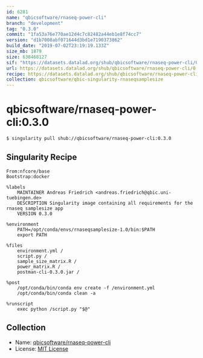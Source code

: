 ```yaml
---
id: 6281
name: "qbicsoftware/rnaseq-power-cli"
branch: "development"
tag: "0.3.0"
commit: "1fa53a76e770ae12d4c7c82482a44eb1e8f74cc7"
version: "d1b7008abf071644d3bd1e7190373862"
build_date: "2019-07-02T23:19:19.133Z"
size_mb: 1879
size: 638468127
sif: "https://datasets.datalad.org/shub/qbicsoftware/rnaseq-power-cli/0.3.0/2019-07-02-1fa53a76-d1b7008a/d1b7008abf071644d3bd1e7190373862.simg"
url: https://datasets.datalad.org/shub/qbicsoftware/rnaseq-power-cli/0.3.0/2019-07-02-1fa53a76-d1b7008a/
recipe: https://datasets.datalad.org/shub/qbicsoftware/rnaseq-power-cli/0.3.0/2019-07-02-1fa53a76-d1b7008a/Singularity
collection: qbicsoftware/qbic-singularity-rnaseqsamplesize
---
```


# qbicsoftware/rnaseq-power-cli:0.3.0

```bash
$ singularity pull shub://qbicsoftware/rnaseq-power-cli:0.3.0
```

## Singularity Recipe

```singularity
From:nfcore/base
Bootstrap:docker

%labels
    MAINTAINER Andreas Friedrich <andreas.friedrich@qbic.uni-tuebingen.de>
    DESCRIPTION Singularity image containing all requirements for the rnaseq samplesize app
    VERSION 0.3.0

%environment
    PATH=/opt/conda/envs/rnaseqsamplesize-1.0/bin:$PATH
    export PATH

%files
    environment.yml /
    script.py /
    sample_size_matrix.R /
    power_matrix.R /
    postman-cli-0.3.0.jar /

%post
    /opt/conda/bin/conda env create -f /environment.yml
    /opt/conda/bin/conda clean -a

%runscript
    exec python /script.py "$@"
```

## Collection

 - Name: [qbicsoftware/rnaseq-power-cli](https://github.com/qbicsoftware/rnaseq-power-cli)
 - License: [MIT License](https://api.github.com/licenses/mit)

